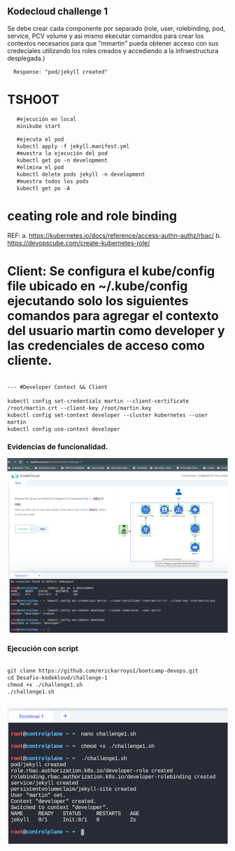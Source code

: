 ## Kodecloud challenge 1

Se debe crear cada componente por separado (role, user, rolebinding, pod, service, PCV volume y asi mismo ekecutar comandos para crear los contextos  necesarios para que "mmartin" pueda obtener acceso con sus credeciales utilizando los roles creados y accediendo a la infraestructura desplegada.)

      Response: "pod/jekyll created"

# TSHOOT
```      
   #ejecución en local 
   minikube start
```


 
```
   #ejecuta el pod
   kubectl apply -f jekyll.manifest.yml
   #muestra la ejecución del pod
   kubectl get po -n development
   #elimina el pod 
   kubectl delete pods jekyll -n development 
   #muestra todos los pods
   kubectl get po -A
```      

# ceating role and role binding

REF: 
a. https://kubernetes.io/docs/reference/access-authn-authz/rbac/
b. https://devopscube.com/create-kubernetes-role/
 
# Client: Se configura el kube/config file ubicado en ~/.kube/config ejecutando solo los siguientes comandos para agregar el contexto del usuario martin como developer y las credenciales de acceso como cliente.

```  

--- #Developer Context && Client

kubectl config set-credentials martin --client-certificate /root/martin.crt --client-key /root/martin.key
kubectl config set-context developer --cluster kubernetes --user martin
kubectl config use-context developer

```  

### Evidencias de funcionalidad.

  ![Challenge-1-completado](./Doc/challenge1-completed.png?raw=true " Challenge-1-completado ")

### Ejecución con script

```  

git clone https://github.com/erickarroyo1/bootcamp-devops.git
cd Desafio-kodekloud/challenge-1 
chmod +x ./challenge1.sh
./challenge1.sh


``` 

  ![Ejecución con script completado](./Doc/Ejeccion_script_challenge01.png?raw=true " Ejecución con script completado ")





     